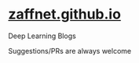 # [zaffnet.github.io](https://zaffnet.github.io)
Deep Learning Blogs

Suggestions/PRs are always welcome
